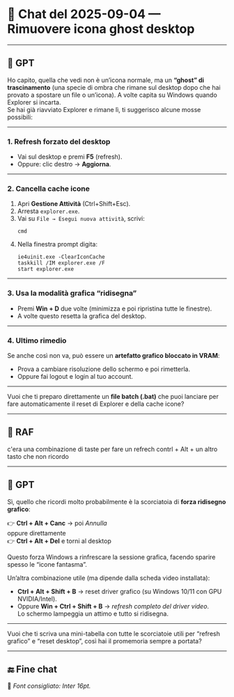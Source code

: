 # 📅 Chat del 2025-09-04 — Rimuovere icona ghost desktop

---

## 🤖 **GPT**

Ho capito, quella che vedi non è un’icona normale, ma un **“ghost” di trascinamento** (una specie di ombra che rimane sul desktop dopo che hai provato a spostare un file o un’icona). A volte capita su Windows quando Explorer si incarta.  
Se hai già riavviato Explorer e rimane lì, ti suggerisco alcune mosse possibili:

---

### 1. Refresh forzato del desktop
- Vai sul desktop e premi **F5** (refresh).
- Oppure: clic destro → **Aggiorna**.

---

### 2. Cancella cache icone
1. Apri **Gestione Attività** (Ctrl+Shift+Esc).
2. Arresta `explorer.exe`.
3. Vai su `File → Esegui nuova attività`, scrivi:
   ```
   cmd
   ```
4. Nella finestra prompt digita:
   ```
   ie4uinit.exe -ClearIconCache
   taskkill /IM explorer.exe /F
   start explorer.exe
   ```

---

### 3. Usa la modalità grafica “ridisegna”
- Premi **Win + D** due volte (minimizza e poi ripristina tutte le finestre).
- A volte questo resetta la grafica del desktop.

---

### 4. Ultimo rimedio
Se anche così non va, può essere un **artefatto grafico bloccato in VRAM**:
- Prova a cambiare risoluzione dello schermo e poi rimetterla.
- Oppure fai logout e login al tuo account.

---

Vuoi che ti preparo direttamente un **file batch (.bat)** che puoi lanciare per fare automaticamente il reset di Explorer e della cache icone?

---

## 👤 **RAF**

c'era una combinazione di taste per fare un refrech contrl + Alt  +  un altro tasto che non ricordo

---

## 🤖 **GPT**

Sì, quello che ricordi molto probabilmente è la scorciatoia di **forza ridisegno grafico**:  

👉 **Ctrl + Alt + Canc** → poi *Annulla*  
oppure direttamente  
👉 **Ctrl + Alt + Del** e torni al desktop  

Questo forza Windows a rinfrescare la sessione grafica, facendo sparire spesso le “icone fantasma”.

Un’altra combinazione utile (ma dipende dalla scheda video installata):  
- **Ctrl + Alt + Shift + B** → reset driver grafico (su Windows 10/11 con GPU NVIDIA/Intel).  
- Oppure **Win + Ctrl + Shift + B** → *refresh completo del driver video*.  
Lo schermo lampeggia un attimo e tutto si ridisegna.

---

Vuoi che ti scriva una mini-tabella con tutte le scorciatoie utili per “refresh grafico” e “reset desktop”, così hai il promemoria sempre a portata?

---

## 🔚 Fine chat

📌 *Font consigliato: Inter 16pt.*
